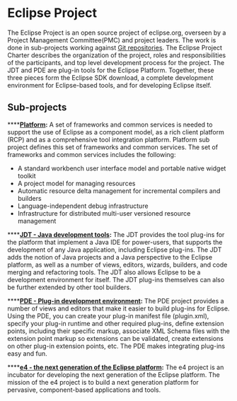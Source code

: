 # Eclipse Project

The Eclipse Project is an open source project of eclipse.org, overseen by a Project Management Committee\(PMC\) and project leaders. The work is done in sub-projects working against [Git repositories](http://projects.eclipse.org/projects/eclipse.platform/developer). The Eclipse Project Charter describes the organization of the project, roles and responsibilities of the participants, and top level development process for the project. The JDT and PDE are plug-in tools for the Eclipse Platform. Together, these three pieces form the Eclipse SDK download, a complete development environment for Eclipse-based tools, and for developing Eclipse itself.

## Sub-projects

\*\*\*\*[**Platform**](http://wiki.eclipse.org/Platform)**:** A set of frameworks and common services is needed to support the use of Eclipse as a component model, as a rich client platform \(RCP\) and as a comprehensive tool integration platform. Platform sub project defines this set of frameworks and common services. The set of frameworks and common services includes the following: 

* A standard workbench user interface model and portable native widget toolkit
* A project model for managing resources
* Automatic resource delta management for incremental compilers and builders
* Language-independent debug infrastructure
* Infrastructure for distributed multi-user versioned resource management 

\*\*\*\*[**JDT - Java development tools**](http://www.eclipse.org/jdt/)**:** The JDT provides the tool plug-ins for the platform that implement a Java IDE for power-users, that supports the development of any Java application, including Eclipse plug-ins. The JDT adds the notion of Java projects and a Java perspective to the Eclipse platform, as well as a number of views, editors, wizards, builders, and code merging and refactoring tools. The JDT also allows Eclipse to be a development environment for itself. The JDT plug-ins themselves can also be further extended by other tool builders.

\*\*\*\*[**PDE - Plug-in development environment**](http://www.eclipse.org/pde/)**:** The PDE project provides a number of views and editors that make it easier to build plug-ins for Eclipse. Using the PDE, you can create your plug-in manifest file \(plugin.xml\), specify your plug-in runtime and other required plug-ins, define extension points, including their specific markup, associate XML Schema files with the extension point markup so extensions can be validated, create extensions on other plug-in extension points, etc. The PDE makes integrating plug-ins easy and fun.

\*\*\*\*[**e4 - the next generation of the Eclipse platform**](http://www.eclipse.org/e4/)**:** The e4 project is an incubator for developing the next generation of the Eclipse platform. The mission of the e4 project is to build a next generation platform for pervasive, component-based applications and tools.



